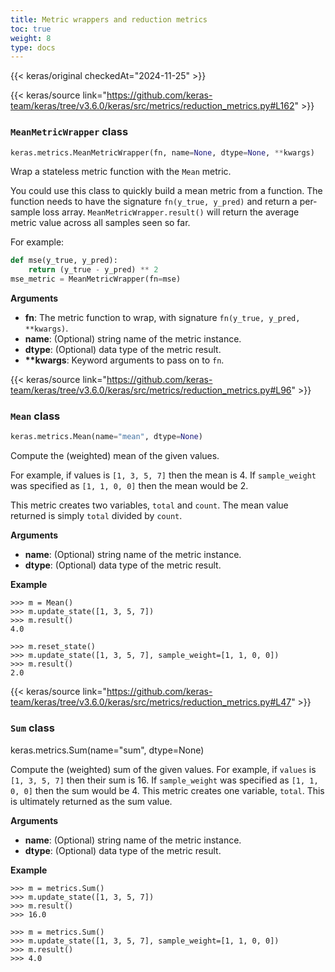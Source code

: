 ```yaml
---
title: Metric wrappers and reduction metrics
toc: true
weight: 8
type: docs
---
```


{{< keras/original checkedAt="2024-11-25" >}}

{{< keras/source link="https://github.com/keras-team/keras/tree/v3.6.0/keras/src/metrics/reduction_metrics.py#L162" >}}

### `MeanMetricWrapper` class

```python
keras.metrics.MeanMetricWrapper(fn, name=None, dtype=None, **kwargs)
```

Wrap a stateless metric function with the `Mean` metric.

You could use this class to quickly build a mean metric from a function. The
function needs to have the signature `fn(y_true, y_pred)` and return a
per-sample loss array. `MeanMetricWrapper.result()` will return
the average metric value across all samples seen so far.

For example:

```python
def mse(y_true, y_pred):
    return (y_true - y_pred) ** 2
mse_metric = MeanMetricWrapper(fn=mse)
```

**Arguments**

- **fn**: The metric function to wrap, with signature
  `fn(y_true, y_pred, **kwargs)`.
- **name**: (Optional) string name of the metric instance.
- **dtype**: (Optional) data type of the metric result.
- **\*\*kwargs**: Keyword arguments to pass on to `fn`.

{{< keras/source link="https://github.com/keras-team/keras/tree/v3.6.0/keras/src/metrics/reduction_metrics.py#L96" >}}

### `Mean` class

```python
keras.metrics.Mean(name="mean", dtype=None)
```

Compute the (weighted) mean of the given values.

For example, if values is `[1, 3, 5, 7]` then the mean is 4.
If `sample_weight` was specified as `[1, 1, 0, 0]` then the mean would be 2.

This metric creates two variables, `total` and `count`.
The mean value returned is simply `total` divided by `count`.

**Arguments**

- **name**: (Optional) string name of the metric instance.
- **dtype**: (Optional) data type of the metric result.

**Example**

```console
>>> m = Mean()
>>> m.update_state([1, 3, 5, 7])
>>> m.result()
4.0
```

```console
>>> m.reset_state()
>>> m.update_state([1, 3, 5, 7], sample_weight=[1, 1, 0, 0])
>>> m.result()
2.0
```

{{< keras/source link="https://github.com/keras-team/keras/tree/v3.6.0/keras/src/metrics/reduction_metrics.py#L47" >}}

### `Sum` class

keras.metrics.Sum(name="sum", dtype=None)

Compute the (weighted) sum of the given values.
For example, if `values` is `[1, 3, 5, 7]` then their sum is 16.
If `sample_weight` was specified as `[1, 1, 0, 0]` then the sum would be 4.
This metric creates one variable, `total`.
This is ultimately returned as the sum value.

**Arguments**

- **name**: (Optional) string name of the metric instance.
- **dtype**: (Optional) data type of the metric result.

**Example**

```console
>>> m = metrics.Sum()
>>> m.update_state([1, 3, 5, 7])
>>> m.result()
>>> 16.0
```

```console
>>> m = metrics.Sum()
>>> m.update_state([1, 3, 5, 7], sample_weight=[1, 1, 0, 0])
>>> m.result()
>>> 4.0
```
